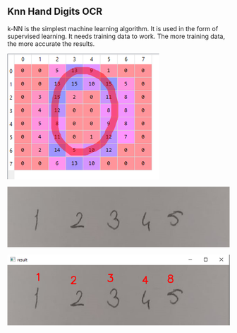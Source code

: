 ﻿## Knn Hand Digits OCR

k-NN is the simplest machine learning algorithm. It is used in the form of supervised learning. It needs training data to work. The more training data, the more accurate the results.

![alt text](https://github.com/ilbeylia/Knn-Hand-Digits-OCR/blob/main/Knn.png)

![alt text](https://github.com/ilbeylia/Knn-Hand-Digits-OCR/blob/main/testData1.png)

![alt text](https://github.com/ilbeylia/Knn-Hand-Digits-OCR/blob/main/result.png)
